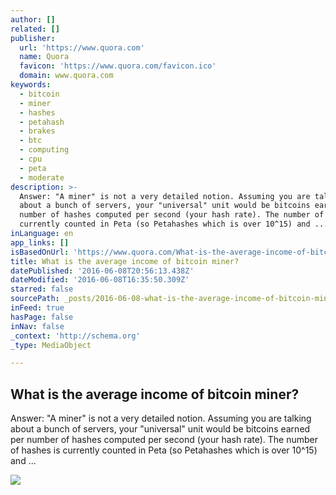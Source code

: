 ```yaml
---
author: []
related: []
publisher:
  url: 'https://www.quora.com'
  name: Quora
  favicon: 'https://www.quora.com/favicon.ico'
  domain: www.quora.com
keywords:
  - bitcoin
  - miner
  - hashes
  - petahash
  - brakes
  - btc
  - computing
  - cpu
  - peta
  - moderate
description: >-
  Answer: "A miner" is not a very detailed notion. Assuming you are talking
  about a bunch of servers, your "universal" unit would be bitcoins earned per
  number of hashes computed per second (your hash rate). The number of hashes is
  currently counted in Peta (so Petahashes which is over 10^15) and ...
inLanguage: en
app_links: []
isBasedOnUrl: 'https://www.quora.com/What-is-the-average-income-of-bitcoin-miner'
title: What is the average income of bitcoin miner?
datePublished: '2016-06-08T20:56:13.438Z'
dateModified: '2016-06-08T16:35:50.309Z'
starred: false
sourcePath: _posts/2016-06-08-what-is-the-average-income-of-bitcoin-miner.md
inFeed: true
hasPage: false
inNav: false
_context: 'http://schema.org'
_type: MediaObject

---
```

<article style=""><h1>What is the average income of bitcoin miner?</h1><p>Answer: "A miner" is not a very detailed notion. Assuming you are talking about a bunch of servers, your "universal" unit would be bitcoins earned per number of hashes computed per second (your hash rate). The number of hashes is currently counted in Peta (so Petahashes which is over 10^15) and ...</p><img src="https://qsf.is.quoracdn.net/-images.new_grid.fb_share_default.pnge6dde9cfa6e03c43.png" /></article>